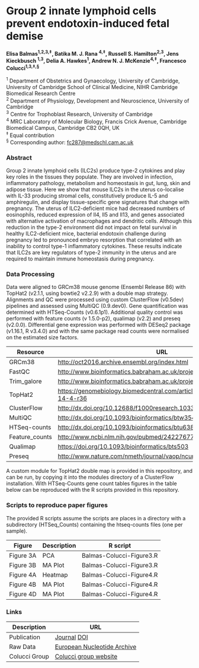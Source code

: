 # Group 2 innate lymphoid cells prevent endotoxin-induced fetal demise #

**Elisa Balmas<sup>1,2,3,‡</sup>, Batika M. J. Rana <sup>4,‡</sup>, Russell S. Hamilton<sup>2,3</sup>, Jens Kieckbusch <sup>1,3</sup>, Delia A. Hawkes<sup>1</sup>, Andrew N. J. McKenzie<sup>4,‡</sup>, Francesco Colucci<sup>1,3,‡,§</sup>**

<sup>1</sup> Department of Obstetrics and Gynaecology, University of Cambridge, University of Cambridge School of Clinical Medicine, NIHR Cambridge Biomedical Research Centre <br>
<sup>2</sup> Department of Physiology, Development and Neuroscience, University of Cambridge<br>
<sup>3</sup> Centre for Trophoblast Research, University of Cambridge<br>
<sup>4</sup> MRC Laboratory of Molecular Biology, Francis Crick Avenue, Cambridge Biomedical Campus, Cambridge CB2 0QH, UK<br>
<sup>‡</sup> Equal contribution<br>
<sup>§</sup> Corresponding author: fc287@medschl.cam.ac.uk <br>

### Abstract ###
Group 2 innate lymphoid cells (ILC2s) produce type-2 cytokines and play key roles in the tissues they populate. They are involved in infection, inflammatory pathology, metabolism and homeostasis in gut, lung, skin and adipose tissue. Here we show that mouse ILC2s in the uterus co-localise with IL-33 producing stromal cells, constitutively produce IL-5 and amphiregulin, and display tissue-specific gene signatures that change with pregnancy. The uterus of ILC2-deficient mice had decreased numbers of eosinophils, reduced expression of Il4, Il5 and Il13, and genes associated with alternative activation of macrophages and dendritic cells. Although this reduction in the type-2 environment did not impact on fetal survival in healthy ILC2-deficient mice, bacterial endotoxin challenge during pregnancy led to pronounced embryo resorption that correlated with an inability to control type-1 inflammatory cytokines. These results indicate that ILC2s are key regulators of type-2 immunity in the uterus and are required to maintain immune homeostasis during pregnancy.

### Data Processing ###
Data were aligned to GRCm38 mouse genome (Ensembl Release 86) with TopHat2 (v2.1.1, using bowtie2 v2.2.9) with a double map strategy. Alignments and QC were processed using custom ClusterFlow (v0.5dev) pipelines and assessed using MultiQC (0.9.dev0). Gene quantification was determined with HTSeq-Counts (v0.6.1p1). Additional quality control was performed with feature counts (v 1.5.0-p2), qualimap (v2.2) and preseq (v2.0.0). Differential gene expression was performed with DESeq2 package (v1.16.1, R v3.4.0) and with the same package read counts were normalised on the estimated size factors.

Resource       | URL
-------------- | --------------
GRCm38         | http://oct2016.archive.ensembl.org/index.html
FastQC         | http://www.bioinformatics.babraham.ac.uk/projects/fastqc/
Trim_galore    | http://www.bioinformatics.babraham.ac.uk/projects/trim_galore/
TopHat2        | https://genomebiology.biomedcentral.com/articles/10.1186/gb-2013-14-4-r36
ClusterFlow    | http://dx.doi.org/10.12688/f1000research.10335.2
MultiQC        | http://dx.doi.org/10.1093/bioinformatics/btw354
HTSeq-counts   | http://dx.doi.org/10.1093/bioinformatics/btu638
Feature_counts | http://www.ncbi.nlm.nih.gov/pubmed/24227677
Qualimap       | https://doi.org/10.1093/bioinformatics/bts503
Preseq         | http://www.nature.com/nmeth/journal/vaop/ncurrent/full/nmeth.2375.html

A custom module for TopHat2 double map is provided in this repository, and can be run, by copying it into the modules directory of a ClusterFlow installation. With HTSeq-Counts gene count tables figures in the table below can be reproduced with the R scripts provided in this repository.

### Scripts to reproduce paper figures ###

The provided R scripts assume the scripts are places in a directory with a subdirectory (HTSeq_Counts) containing the htseq-counts files (one per sample).

Figure    | Description | R script
--------- | ----------- | -----------
Figure 3A | PCA         | Balmas-Colucci-Figure3.R
Figure 3B | MA Plot     | Balmas-Colucci-Figure3.R
Figure 4A | Heatmap     | Balmas-Colucci-Figure4.R
Figure 4B | MA Plot     | Balmas-Colucci-Figure4.R
Figure 4D | MA Plot     | Balmas-Colucci-Figure4.R

### Links

Description   | URL
------------- | ----------
Publication   | [Journal](http://) [DOI](http://)
Raw Data      | [European Nucleotide Archive](http://www.ebi.ac.uk/ena)
Colucci Group | [Colucci group website](http://moffettcoluccilab.org/francesco-colucci/)

